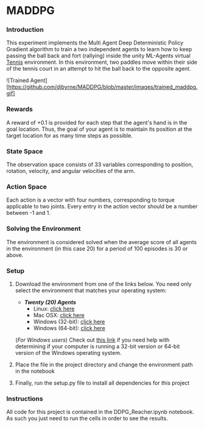 
# MADDPG

### Introduction

This experiment implements the Multi Agent Deep Deterministic Policy Gradient algorithm to train a two independent agents to learn how to keep passing the ball back and fort (rallying) inside the unity ML-Agents virtual [Tennis](https://github.com/Unity-Technologies/ml-agents/blob/master/docs/Learning-Environment-Examples.md#reacher) environment. In this environment, two paddles move within their side of the tennis court in an attempt to hit the ball back to the opposite agent.

![Trained Agent][https://github.com/djbyrne/MADDPG/blob/master/images/trained_maddpg.gif]

### Rewards

A reward of +0.1 is provided for each step that the agent's hand is in the goal location. Thus, the goal of your agent is to maintain its position at the target location for as many time steps as possible.

### State Space

The observation space consists of 33 variables corresponding to position, rotation, velocity, and angular velocities of the arm. 

### Action Space
Each action is a vector with four numbers, corresponding to torque applicable to two joints. Every entry in the action vector should be a number between -1 and 1.

### Solving the Environment
The environment is considered solved when the average score of all agents in the environment (in this case 20) for a period of 100 episodes is 30 or above.

### Setup

1. Download the environment from one of the links below.  You need only select the environment that matches your operating system:

    - **_Twenty (20) Agents_**
        - Linux: [click here](https://s3-us-west-1.amazonaws.com/udacity-drlnd/P2/Reacher/Reacher_Linux.zip)
        - Mac OSX: [click here](https://s3-us-west-1.amazonaws.com/udacity-drlnd/P2/Reacher/Reacher.app.zip)
        - Windows (32-bit): [click here](https://s3-us-west-1.amazonaws.com/udacity-drlnd/P2/Reacher/Reacher_Windows_x86.zip)
        - Windows (64-bit): [click here](https://s3-us-west-1.amazonaws.com/udacity-drlnd/P2/Reacher/Reacher_Windows_x86_64.zip)
    
    (_For Windows users_) Check out [this link](https://support.microsoft.com/en-us/help/827218/how-to-determine-whether-a-computer-is-running-a-32-bit-version-or-64) if you need help with determining if your computer is running a 32-bit version or 64-bit version of the Windows operating system.

2. Place the file in the project directory and change the environment path in the notebook

3. Finally, run the setup.py file to install all dependencies for this project

### Instructions

All code for this project is contained in the DDPG_Reacher.ipynb notebook. As such you just need to run the cells in order to see the results.
